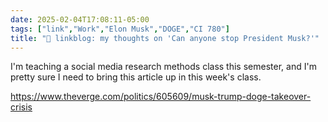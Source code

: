 ```yaml
---
date: 2025-02-04T17:08:11-05:00
tags: ["link","Work","Elon Musk","DOGE","CI 780"]
title: "🔗 linkblog: my thoughts on 'Can anyone stop President Musk?'"
---
```

I'm teaching a social media research methods class this semester, and I'm pretty sure I need to bring this article up in this week's class.

https://www.theverge.com/politics/605609/musk-trump-doge-takeover-crisis